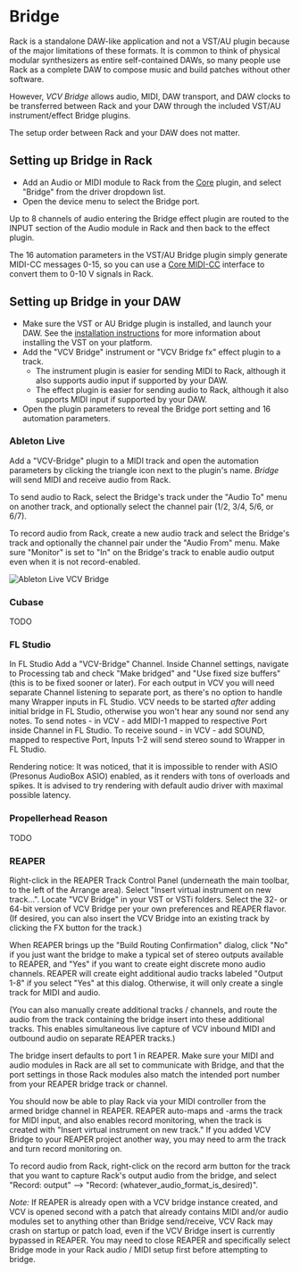 # Bridge

Rack is a standalone DAW-like application and not a VST/AU plugin because of the major limitations of these formats.
It is common to think of physical modular synthesizers as entire self-contained DAWs, so many people use Rack as a complete DAW to compose music and build patches without other software.

However, *VCV Bridge* allows audio, MIDI, DAW transport, and DAW clocks to be transferred between Rack and your DAW through the included VST/AU instrument/effect Bridge plugins.

The setup order between Rack and your DAW does not matter.

## Setting up Bridge in Rack

- Add an Audio or MIDI module to Rack from the [Core](Core.html) plugin, and select "Bridge" from the driver dropdown list.
- Open the device menu to select the Bridge port.

Up to 8 channels of audio entering the Bridge effect plugin are routed to the INPUT section of the Audio module in Rack and then back to the effect plugin.

The 16 automation parameters in the VST/AU Bridge plugin simply generate MIDI-CC messages 0-15, so you can use a [Core MIDI-CC](Core.html#midi-cc) interface to convert them to 0-10 V signals in Rack.

## Setting up Bridge in your DAW

- Make sure the VST or AU Bridge plugin is installed, and launch your DAW. See the [installation instructions](https://vcvrack.com/manual/Installing.html#installing-rack) for more information about installing the VST on your platform.
- Add the "VCV Bridge" instrument or "VCV Bridge fx" effect plugin to a track.
	- The instrument plugin is easier for sending MIDI to Rack, although it also supports audio input if supported by your DAW.
	- The effect plugin is easier for sending audio to Rack, although it also supports MIDI input if supported by your DAW.
- Open the plugin parameters to reveal the Bridge port setting and 16 automation parameters.

### Ableton Live

Add a "VCV-Bridge" plugin to a MIDI track and open the automation parameters by clicking the triangle icon next to the plugin's name.
*Bridge* will send MIDI and receive audio from Rack.

To send audio to Rack, select the Bridge's track under the "Audio To" menu on another track, and optionally select the channel pair (1/2, 3/4, 5/6, or 6/7).

To record audio from Rack, create a new audio track and select the Bridge's track and optionally the channel pair under the "Audio From" menu.
Make sure "Monitor" is set to "In" on the Bridge's track to enable audio output even when it is not record-enabled.

![Ableton Live VCV Bridge](images/BridgeLive.png)

### Cubase
TODO

### FL Studio
In FL Studio Add a "VCV-Bridge" Channel. Inside Channel settings, navigate to Processing tab and check "Make bridged" and "Use fixed size buffers" (this is to be fixed sooner or later). For each output in VCV you will need separate Channel listening to separate port, as there's no option to handle many Wrapper inputs in FL Studio. 
VCV needs to be started *after* adding initial bridge in FL Studio, otherwise you won't hear any sound nor send any notes.
To send notes - in VCV - add MIDI-1 mapped to respective Port inside Channel in FL Studio.
To receive sound - in VCV - add SOUND, mapped to respective Port, Inputs 1-2 will send stereo sound to Wrapper in FL Studio.

Rendering notice: It was noticed, that it is impossible to render with ASIO (Presonus AudioBox ASIO) enabled, as it renders with tons of overloads and spikes. It is advised to try rendering with default audio driver with maximal possible latency.

### Propellerhead Reason
TODO

### REAPER
Right-click in the REAPER Track Control Panel (underneath the main toolbar, to the left of the Arrange area). Select "Insert virtual instrument on new track...". Locate "VCV Bridge" in your VST or VSTi folders. Select the 32- or 64-bit version of VCV Bridge per your own preferences and REAPER flavor. (If desired, you can also insert the VCV Bridge into an existing track by clicking the FX button for the track.)

When REAPER brings up the "Build Routing Confirmation" dialog, click "No" if you just want the bridge to make a typical set of stereo outputs available to REAPER, and "Yes" if you want to create eight discrete mono audio channels. REAPER will create eight additional audio tracks labeled "Output 1-8" if you select "Yes" at this dialog. Otherwise, it will only create a single track for MIDI and audio. 

(You can also manually create additional tracks / channels, and route the audio from the track containing the bridge insert into these additional tracks. This enables simultaneous live capture of VCV inbound MIDI and outbound audio on separate REAPER tracks.)

The bridge insert defaults to port 1 in REAPER. Make sure your MIDI and audio modules in Rack are all set to communicate with Bridge, and that the port settings in those Rack modules also match the intended port number from your REAPER bridge track or channel. 

You should now be able to play Rack via your MIDI controller from the armed bridge channel in REAPER. REAPER auto-maps and -arms the track for MIDI input, and also enables record monitoring, when the track is created with "Insert virtual instrument on new track." If you added VCV Bridge to your REAPER project another way, you may need to arm the track and turn record monitoring on. 

To record audio from Rack, right-click on the record arm button for the track that you want to capture Rack's output audio from the bridge, and select "Record: output" --> "Record: (whatever_audio_format_is_desired)". 

*Note:* If REAPER is already open with a VCV bridge instance created, and VCV is opened second with a patch that already contains MIDI and/or audio modules set to anything other than Bridge send/receive, VCV Rack may crash on startup or patch load, even if the VCV Bridge insert is currently bypassed in REAPER. You may need to close REAPER and specifically select Bridge mode in your Rack audio / MIDI setup first before attempting to bridge. 
